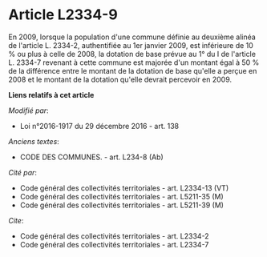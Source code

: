 # Article L2334-9

En 2009, lorsque la population d'une commune définie au deuxième alinéa de l'article L. 2334-2, authentifiée au 1er janvier
2009, est inférieure de 10 % ou plus à celle de 2008, la dotation de base prévue au 1° du I de l'article L. 2334-7 revenant à
cette commune est majorée d'un montant égal à 50 % de la différence entre le montant de la dotation de base qu'elle a perçue
en 2008 et le montant de la dotation qu'elle devrait percevoir en 2009.

**Liens relatifs à cet article**

_Modifié par_:

  - Loi n°2016-1917 du 29 décembre 2016 - art. 138

_Anciens textes_:

  - CODE DES COMMUNES. - art. L234-8 (Ab)

_Cité par_:

  - Code général des collectivités territoriales - art. L2334-13 (VT)
  - Code général des collectivités territoriales - art. L5211-35 (M)
  - Code général des collectivités territoriales - art. L5211-39 (M)

_Cite_:

  - Code général des collectivités territoriales - art. L2334-2
  - Code général des collectivités territoriales - art. L2334-7
